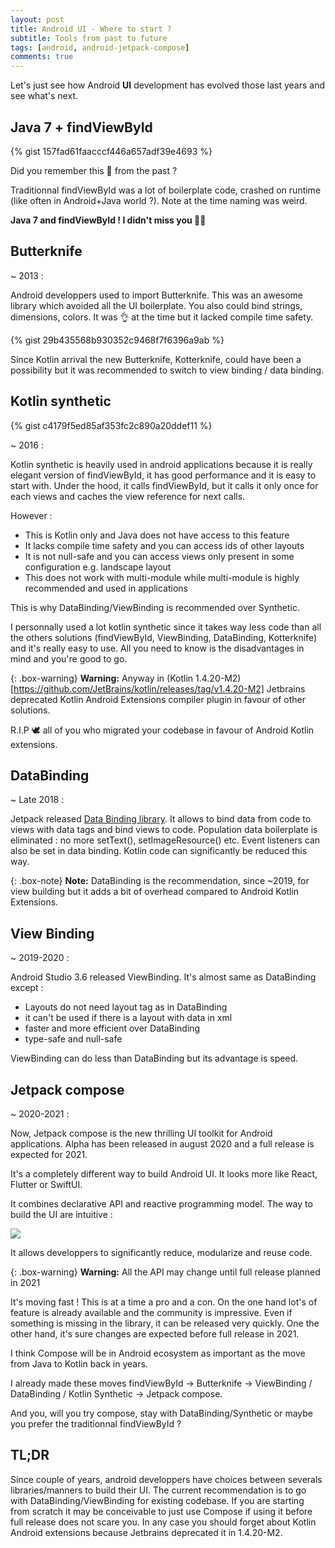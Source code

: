 ```yaml
---
layout: post
title: Android UI - Where to start ?
subtitle: Tools from past to future
tags: [android, android-jetpack-compose]
comments: true
---
```

 
Let's just see how Android **UI** development has evolved those last years and see what's next.

## Java 7 + findViewById

{% gist 157fad61faacccf446a657adf39e4693 %} 
   
Did you remember this 👻 from the past ? 
  
Traditionnal findViewById was a lot of boilerplate code, crashed on runtime (like often in Android+Java world ?). 
Note at the time naming was weird.

**Java 7 and findViewById ! I didn't miss you 🙅‍♂️**

## Butterknife

~ 2013 :

Android developpers used to import Butterknife. This was an awesome library which avoided all the UI boilerplate. 
You also could bind strings, dimensions, colors. It was 👌 at the time but it lacked compile time safety.
 
{% gist 29b435568b930352c9468f7f6396a9ab %} 
    
Since Kotlin arrival the new Butterknife, Kotterknife, could have been a possibility but it was recommended to switch to view binding / data binding.

## Kotlin synthetic

{% gist c4179f5ed85af353fc2c890a20ddef11 %}  

~ 2016 :

Kotlin synthetic is heavily used in android applications because it is really elegant version of findViewById, 
it has good performance and it is easy to start with. 
Under the hood, it calls findViewById, but it calls it only once for each views and caches 
the view reference for next calls.

However :
- This is Kotlin only and Java does not have access to this feature
- It lacks compile time safety and you can access ids of other layouts
- It is not null-safe and you can access views only present in some configuration e.g. landscape layout
- This does not work with multi-module while multi-module is highly recommended and used in applications

This is why DataBinding/ViewBinding is recommended over Synthetic.

I personnally used a lot kotlin synthetic since it takes way less code than all the others solutions (findViewById, ViewBinding, DataBinding, Kotterknife) and it's really easy to use.
All you need to know is the disadvantages in mind and you're good to go.
 
{: .box-warning}
**Warning:** Anyway in (Kotlin 1.4.20-M2)[https://github.com/JetBrains/kotlin/releases/tag/v1.4.20-M2] Jetbrains deprecated Kotlin Android Extensions compiler plugin in favour of other solutions.
 
R.I.P 🕊️ all of you who migrated your codebase in favour of Android Kotlin extensions.

## DataBinding

~ Late 2018 :

Jetpack released [Data Binding library](https://developer.android.com/topic/libraries/data-binding). 
It allows to bind data from code to views with data tags and bind views to code.
Population data boilerplate is eliminated : no more setText(), setImageResource() etc. 
Event listeners can also be set in data binding.
Kotlin code can significantly be reduced this way.

{: .box-note}
**Note:** DataBinding is the recommendation, since ~2019, for view building but it adds a bit of overhead compared to Android Kotlin Extensions.

## View Binding

~ 2019-2020 :

Android Studio 3.6 released ViewBinding. It's almost same as DataBinding except : 
- Layouts do not need layout tag as in DataBinding
- it can't be used if there is a layout with data in xml
- faster and more efficient over DataBinding
- type-safe and null-safe
 
ViewBinding can do less than DataBinding but its advantage is speed.
   
## Jetpack compose 

~ 2020-2021 :

Now, Jetpack compose is the new thrilling UI toolkit for Android applications. 
Alpha has been released in august 2020 and a full release is expected for 2021.

It's a completely different way to build Android UI.
It looks more like React, Flutter or SwiftUI. 
 
It combines declarative API and reactive programming model.
The way to build the UI are intuitive :

![](https://1.bp.blogspot.com/-cxPO9bE5QT4/X0Vw6rOOAAI/AAAAAAAAPjg/UmpOu9X6wHMUFaEjuJEdfOcOcwuKEefTwCLcBGAsYHQ/s1600/Screen%2BShot%2B2019-05-06%2Bat%2B9.48.28%2BAM.png)
  
It allows developpers to significantly reduce, modularize and reuse code.

{: .box-warning}
**Warning:** All the API may change until full release planned in 2021

It's moving fast ! This is at a time a pro and a con.
On the one hand lot's of feature is already available and the community is impressive.
Even if something is missing in the library, it can be released very quickly. 
One the other hand, it's sure changes are expected before full release in 2021.

I think Compose will be in Android ecosystem as important as the move from Java to Kotlin back in years.

I already made these moves findViewById -> Butterknife -> ViewBinding / DataBinding / Kotlin Synthetic -> Jetpack compose.

And you, will you try compose, stay with DataBinding/Synthetic or maybe you prefer the traditionnal findViewById ?

## TL;DR

Since couple of years, android developpers have choices between severals libraries/manners to build their UI. 
The current recommendation is to go with DataBinding/ViewBinding for existing codebase.
If you are starting from scratch it may be conceivable to just use Compose if using it before full release does not scare you. 
In any case you should forget about Kotlin Android extensions because Jetbrains deprecated it in 1.4.20-M2.
